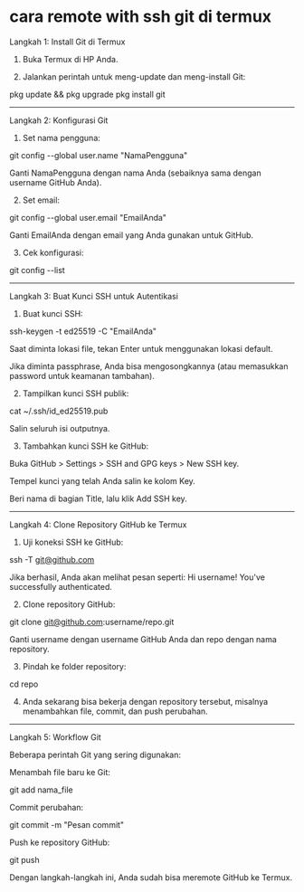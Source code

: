 # cara remote with ssh git di termux

Langkah 1: Install Git di Termux

1. Buka Termux di HP Anda.


2. Jalankan perintah untuk meng-update dan meng-install Git:

pkg update && pkg upgrade
pkg install git




---

Langkah 2: Konfigurasi Git

1. Set nama pengguna:

git config --global user.name "NamaPengguna"

Ganti NamaPengguna dengan nama Anda (sebaiknya sama dengan username GitHub Anda).


2. Set email:

git config --global user.email "EmailAnda"

Ganti EmailAnda dengan email yang Anda gunakan untuk GitHub.


3. Cek konfigurasi:

git config --list




---

Langkah 3: Buat Kunci SSH untuk Autentikasi

1. Buat kunci SSH:

ssh-keygen -t ed25519 -C "EmailAnda"

Saat diminta lokasi file, tekan Enter untuk menggunakan lokasi default.

Jika diminta passphrase, Anda bisa mengosongkannya (atau memasukkan password untuk keamanan tambahan).



2. Tampilkan kunci SSH publik:

cat ~/.ssh/id_ed25519.pub

Salin seluruh isi outputnya.


3. Tambahkan kunci SSH ke GitHub:

Buka GitHub > Settings > SSH and GPG keys > New SSH key.

Tempel kunci yang telah Anda salin ke kolom Key.

Beri nama di bagian Title, lalu klik Add SSH key.





---

Langkah 4: Clone Repository GitHub ke Termux

1. Uji koneksi SSH ke GitHub:

ssh -T git@github.com

Jika berhasil, Anda akan melihat pesan seperti:
Hi username! You've successfully authenticated.


2. Clone repository GitHub:

git clone git@github.com:username/repo.git

Ganti username dengan username GitHub Anda dan repo dengan nama repository.


3. Pindah ke folder repository:

cd repo


4. Anda sekarang bisa bekerja dengan repository tersebut, misalnya menambahkan file, commit, dan push perubahan.




---

Langkah 5: Workflow Git

Beberapa perintah Git yang sering digunakan:

Menambah file baru ke Git:

git add nama_file

Commit perubahan:

git commit -m "Pesan commit"

Push ke repository GitHub:

git push


Dengan langkah-langkah ini, Anda sudah bisa meremote GitHub ke Termux.

